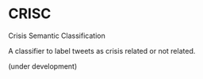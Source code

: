 # CRISC
Crisis Semantic Classification

A classifier to label tweets as crisis related or not related.

(under development)
